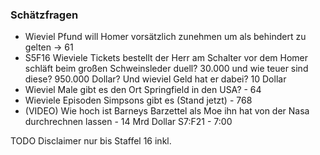 ### Schätzfragen

- Wieviel Pfund will Homer vorsätzlich zunehmen um als behindert zu gelten -> 61
- S5F16 Wieviele Tickets bestellt der Herr am Schalter vor dem Homer schläft beim großen Schweinsleder duell? 30.000 und wie teuer sind diese? 950.000 Dollar? Und wieviel Geld hat er dabei? 10 Dollar
- Wieviel Male gibt es den Ort Springfield in den USA? - 64
- Wieviele Episoden Simpsons gibt es (Stand jetzt) - 768
- (VIDEO) Wie hoch ist Barneys Barzettel als Moe ihn hat von der Nasa durchrechnen lassen - 14 Mrd Dollar S7:F21 - 7:00

TODO Disclaimer nur bis Staffel 16 inkl.
